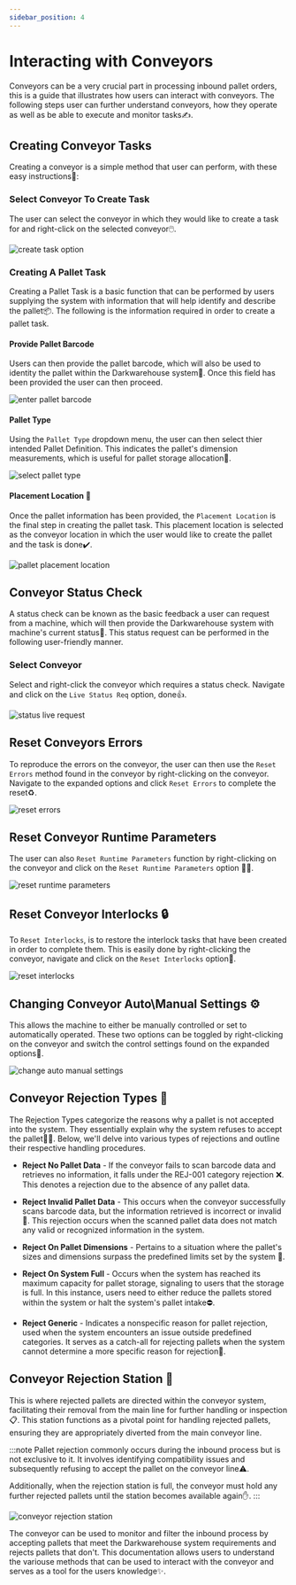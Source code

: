 ```yaml
---
sidebar_position: 4
---
```


# Interacting with Conveyors

Conveyors can be a very crucial part in processing inbound pallet orders, this is a guide that illustrates how users can interact with conveyors. The following steps user can further understand conveyors, how they operate as well as be able to execute and monitor tasks✍️.

## Creating Conveyor Tasks

Creating a conveyor is a simple method that user can perform, with these easy instructions🔽:

### Select Conveyor To Create Task

The user can select the conveyor in which they would like to create a task for and right-click on the selected conveyor🖱️.

![create task option](assets/working-with-conveyors/create-task-option.png "create task option")

### Creating A Pallet Task

Creating a Pallet Task is a basic function that can be performed by users supplying the system with information that will help identify and describe the pallet📦. The following is the information required in order to create a pallet task.

#### Provide Pallet Barcode

Users can then provide the pallet barcode, which will also be used to identity the pallet within the Darkwarehouse system📛. Once this field has been provided the user can then proceed.

![enter pallet barcode](assets/working-with-conveyors/enter-pallet-barcode.png "enter pallet barcode")

#### Pallet Type

Using the `Pallet Type` dropdown menu, the user can then select thier intended Pallet Definition. This indicates the pallet's dimension measurements, which is useful for pallet storage allocation📍.

![select pallet type](assets/working-with-conveyors/select-pallet-type.png "select pallet type")

#### Placement Location 📌

Once the pallet information has been provided, the `Placement Location` is the final step in creating the pallet task. This placement location is selected as the conveyor location in which the user would like to create the pallet and the task is done✔️.

![pallet placement location](assets/working-with-conveyors/pallet-placement-location.png "pallet placement location")

## Conveyor Status Check

A status check can be known as the basic feedback a user can request from a machine, which will then provide the Darkwarehouse system with machine's current status📡. This status request can be performed in the following user-friendly manner. 

### Select Conveyor

Select and right-click the conveyor which requires a status check. Navigate and click on the `Live Status Req` option, done👍.

![status live request](assets/working-with-conveyors/status-live-request.png "status live request")

## Reset Conveyors Errors

To reproduce the errors on the conveyor, the user can then use the `Reset Errors` method found in the conveyor by right-clicking on the conveyor. Navigate to the expanded options and click `Reset Errors` to complete the reset♻️.

![reset errors](assets/working-with-conveyors/reset-errors.png "reset errors")

## Reset Conveyor Runtime Parameters

The user can also `Reset Runtime Parameters` function by right-clicking on the conveyor and click on the `Reset Runtime Parameters` option 👨‍💻.

![reset runtime parameters](assets/working-with-conveyors/reset-runtime-parameters.png "reset runtime parameters")

## Reset Conveyor Interlocks 🔒

To `Reset Interlocks`, is to restore the interlock tasks that have been created in order to complete them. This is easily done by right-clicking the conveyor, navigate and click on the `Reset Interlocks` option🔗.

![reset interlocks](assets/working-with-conveyors/pallet-placement-location.png "reset interlocks")

## Changing Conveyor Auto\Manual Settings ⚙️

This allows the machine to either be manually controlled or set to automatically operated. These two options can be toggled by right-clicking on the conveyor and switch the control settings found on the expanded options🎯.

![change auto manual settings](assets/working-with-conveyors/change-auto-manual-settings.png "change auto manual settings")

## Conveyor Rejection Types 🛑

The Rejection Types categorize the reasons why a pallet is not accepted into the system. They essentially explain why the system refuses to accept the pallet🙅‍♂️. Below, we'll delve into various types of rejections and outline their respective handling procedures.

- **Reject No Pallet Data** - If the conveyor fails to scan barcode data and retrieves no information, it falls under the REJ-001 category rejection ❌. This denotes a rejection due to the absence of any pallet data.

- **Reject Invalid Pallet Data** - This occurs when the conveyor successfully scans barcode data, but the information retrieved is incorrect or invalid📝. This rejection occurs when the scanned pallet data does not match any valid or recognized information in the system.

- **Reject On Pallet Dimensions** - Pertains to a situation where the pallet's sizes and dimensions surpass the predefined limits set by the system 📐.

- **Reject On System Full** - Occurs when the system has reached its maximum capacity for pallet storage, signaling to users that the storage is full. In this instance, users need to either reduce the pallets stored within the system or halt the system's pallet intake⛔.

- **Reject Generic** - Indicates a nonspecific reason for pallet rejection, used when the system encounters an issue outside predefined categories. It serves as a catch-all for rejecting pallets when the system cannot determine a more specific reason for rejection🚫.

## Conveyor Rejection Station 🚨

 This is where rejected pallets are directed within the conveyor system, facilitating their removal from the main line for further handling or inspection📋. This station functions as a pivotal point for handling rejected pallets, ensuring they are appropriately diverted from the main conveyor line.

:::note 
Pallet rejection commonly occurs during the inbound process but is not exclusive to it. It involves identifying compatibility issues and subsequently refusing to accept the pallet on the conveyor line⚠️.

Additionally, when the rejection station is full, the conveyor must hold any further rejected pallets until the station becomes available again✋.
:::

![conveyor rejection station](assets/working-with-conveyors/conveyor-rejection-station.png "conveyor rejection station")

The conveyor can be used to monitor and filter the inbound process by accepting pallets that meet the Darkwarehouse system requirements and rejects pallets that don't. This documentation allows users to understand the variouse methods that can be used to interact with the conveyor and serves as a tool for the users knowledge✨.